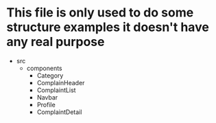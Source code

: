 # This file is only used to do some structure examples it doesn't have any real purpose

- src
    - components
        - Category
        - ComplainHeader
        - ComplaintList
        - Navbar
        - Profile
        - ComplaintDetail
